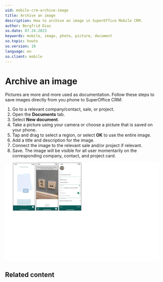 ```yaml
---
uid: mobile-crm-archive-image
title: Archive an image
description: How to archive an image in SuperOffice Mobile CRM.
author: Bergfrid Dias
so.date: 07.24.2023
keywords: mobile, image, photo, picture, document
so.topic: howto
so.version: 10
language: en
so.client: mobile
---
```


# Archive an image

Pictures are more and more used as documentation. Follow these steps to save images directly from you phone to SuperOffice CRM:

1. Go to a relevant company/contact, sale, or project.
1. Open the **Documents** tab.
1. Select **New document**.
1. Take a picture using your camera or choose a picture that is saved on your phone.
1. Tap and drag to select a region, or select **OK** to use the entire image.
1. Add a title and description for the image.
1. Connect the image to the relevant sale and/or project if relevant.
1. Save. The image will be visible for all user momentarily on the corresponding company, contact, and project card.

![Mobile CRM - archive image -screenshot][img1]

## Related content

<!-- Referenced links -->

<!-- Referenced images -->
[img1]: ../media/archive-image.gif
